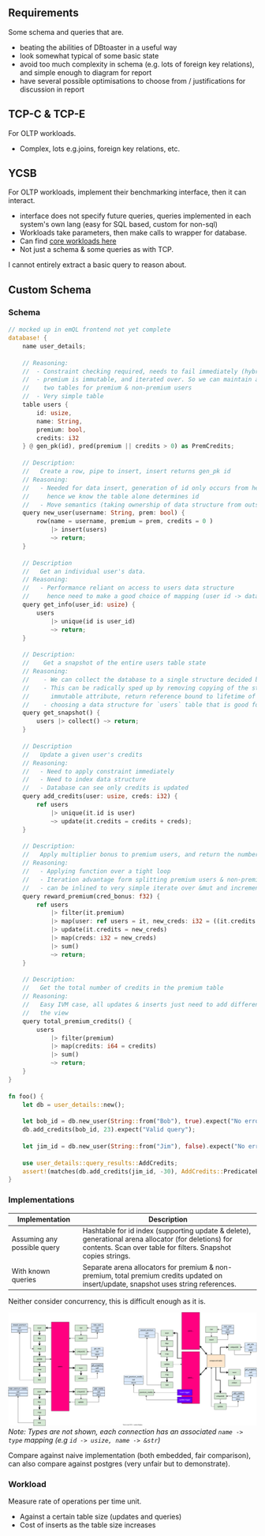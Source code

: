 ## Requirements
Some schema and queries that are.
- beating the abilities of DBtoaster in a useful way
- look somewhat typical of some basic state
- avoid too much complexity in schema (e.g. lots of foreign key relations), and simple enough to diagram for report
- have several possible optimisations to choose from / justifications for discussion in report

## TCP-C & TCP-E
For OLTP workloads.
- Complex, lots e.g.joins, foreign key relations, etc.

## YCSB
For OLTP workloads, implement their benchmarking interface, then it can interact.
- interface does not specify future queries, queries implemented in each system's own lang (easy for SQL based, custom for non-sql)
- Workloads take parameters, then make calls to wrapper for database. 
- Can find [core workloads here](https://github.com/brianfrankcooper/YCSB/tree/master/core/src/main/java/site/ycsb/workloads)
- Not just a schema & some queries as with TCP.

I cannot entirely extract a basic query to reason about.

## Custom Schema
### Schema
```rust
// mocked up in emQL frontend not yet complete
database! {
    name user_details;

    // Reasoning:
    //  - Constraint checking required, needs to fail immediately (hybrid IVM)
    //  - premium is immutable, and iterated over. So we can maintain a view of
    //    two tables for premium & non-premium users
    //  - Very simple table
    table users {
        id: usize,
        name: String,
        premium: bool,
        credits: i32
    } @ gen_pk(id), pred(premium || credits > 0) as PremCredits;

    // Description:
    //   Create a row, pipe to insert, insert returns gen_pk id
    // Reasoning:
    //   - Needed for data insert, generation of id only occurs from here,
    //     hence we know the table alone determines id
    //   - Move semantics (taking ownership of data structure from outside the database)
    query new_user(username: String, prem: bool) {
        row(name = username, premium = prem, credits = 0 ) 
            |> insert(users) 
            ~> return;
    }

    // Description
    //   Get an individual user's data.
    // Reasoning:
    //   - Performance reliant on access to users data structure
    //     hence need to make a good choice of mapping (user id -> data) here.
    query get_info(user_id: usize) {
        users 
            |> unique(id is user_id) 
            ~> return;
    }

    // Description: 
    //    Get a snapshot of the entire users table state
    // Reasoning:
    //    - We can collect the database to a single structure decided by the compiler.
    //    - This can be radically sped up by removing copying of the string (no row deletions, 
    //      immutable attribute, return reference bound to lifetime of database).
    //    - choosing a data structure for `users` table that is good for iteration
    query get_snapshot() {
        users |> collect() ~> return;
    }

    // Description
    //   Update a given user's credits
    // Reasoning:
    //   - Need to apply constraint immediately
    //   - Need to index data structure
    //   - Database can see only credits is updated
    query add_credits(user: usize, creds: i32) {
        ref users 
            |> unique(it.id is user) 
            ~> update(it.credits = credits + creds);
    }

    // Description:
    //   Apply multiplier bonus to premium users, and return the number of credits added
    // Reasoning:
    //   - Applying function over a tight loop
    //   - Iteration advantage form splitting premium users & non-premium
    //   - can be inlined to very simple iterate over &mut and increment sum
    query reward_premium(cred_bonus: f32) {
        ref users 
            |> filter(it.premium)
            |> map(user: ref users = it, new_creds: i32 = ((it.credits as f32) * cred_bonus) as i32)
            |> update(it.credits = new_creds)
            |> map(creds: i32 = new_creds)
            |> sum()
            ~> return;
    }

    // Description:
    //   Get the total number of credits in the premium table
    // Reasoning:
    //   Easy IVM case, all updates & inserts just need to add difference to 
    //   the view
    query total_premium_credits() {
        users
            |> filter(premium)
            |> map(credits: i64 = credits) 
            |> sum() 
            ~> return;
    }
}

fn foo() {
    let db = user_details::new();

    let bob_id = db.new_user(String::from("Bob"), true).expect("No errors possible");
    db.add_credits(bob_id, 23).expect("Valid query");

    let jim_id = db.new_user(String::from("Jim"), false).expect("No errors possible");
    
    use user_details::query_results::AddCredits; 
    assert!(matches(db.add_credits(jim_id, -30), AddCredits::PredicateError(_));
}
```

### Implementations

| Implementation | Description |
|-|-|
| Assuming any possible query | Hashtable for id index (supporting update & delete), generational arena allocator (for deletions) for contents. Scan over table for filters. Snapshot copies strings. |
| With known queries | Separate arena allocators for premium & non-premium, total premium credits updated on insert/update, snapshot uses string references. |

Neither consider concurrency, this is difficult enough as it is.

![](./../diagrams/users_test_query.drawio.svg)
*Note: Types are not shown, each connection has an associated `name -> type` mapping (e.g `id -> usize, name -> &str`)*

Compare against naive implementation (both embedded, fair comparison), can also compare against postgres (very unfair but to demonstrate).

### Workload
Measure rate of operations per time unit.
- Against a certain table size (updates and queries)
- Cost of inserts as the table size increases
